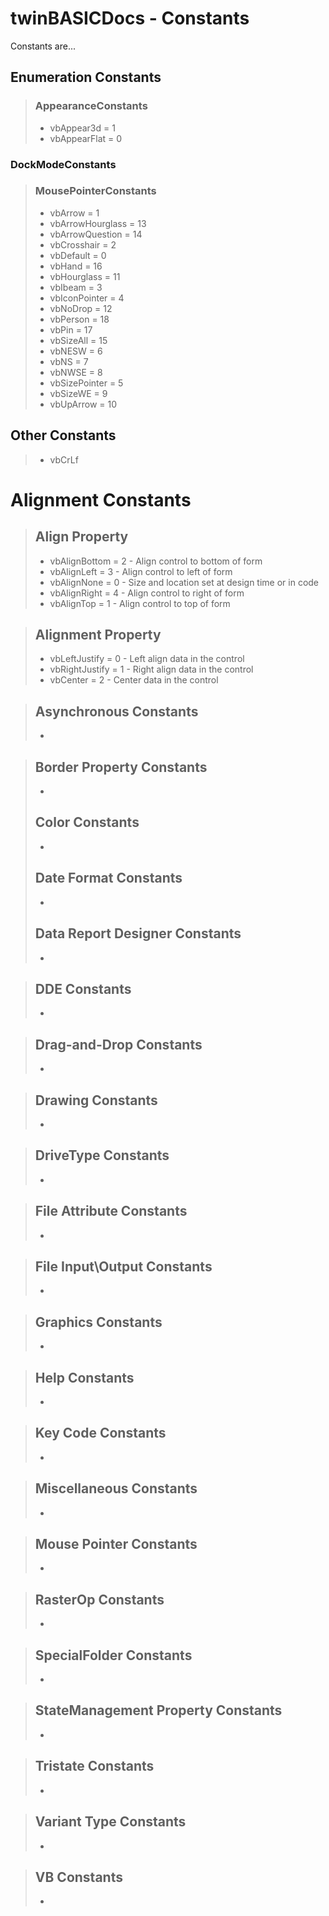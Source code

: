 # twinBASICDocs - Constants #
Constants are...
## Enumeration Constants
> ### AppearanceConstants
> - vbAppear3d = 1
> - vbAppearFlat = 0
> 

### DockModeConstants
> ### <a id="mousepointerconstants"></a>MousePointerConstants
> - vbArrow = 1
> - vbArrowHourglass = 13
> - vbArrowQuestion = 14
> - vbCrosshair = 2
> - vbDefault = 0
> - vbHand = 16
> - vbHourglass = 11
> - vbIbeam = 3
> - vbIconPointer = 4
> - vbNoDrop = 12
> - vbPerson = 18
> - vbPin = 17
> - vbSizeAll = 15
> - vbNESW = 6
> - vbNS = 7
> - vbNWSE = 8
> - vbSizePointer = 5
> - vbSizeWE = 9
> - vbUpArrow = 10

## Other Constants
> - vbCrLf
>

# Alignment Constants #
> ## Align Property ##
> - vbAlignBottom = 2 - Align control to bottom of form
> - vbAlignLeft = 3 - Align control to left of form
> - vbAlignNone = 0 - Size and location set at design time or in code
> - vbAlignRight = 4 - Align control to right of form
> - vbAlignTop = 1 - Align control to top of form
>

> ## Alignment Property ##
> - vbLeftJustify = 0 - Left align data in the control
> - vbRightJustify = 1 - Right align data in the control
> - vbCenter = 2 - Center data in the control
>

> ## Asynchronous Constants ##
> - 
>

> ## Border Property Constants ##
> - 
> ## Color Constants ##
> - 
> ## Date Format Constants ##
> - 
> ## Data Report Designer Constants ##
> - 
>

> ## DDE Constants ##
> - 
>

> ## Drag-and-Drop Constants ##
> - 
>

> ## Drawing Constants ##
> - 
>

> ## DriveType Constants ##
> - 
>

> ## File Attribute Constants ##
> - 
>

> ## File Input\Output Constants ##
> - 
>

> ## Graphics Constants ##
> - 
>

> ## Help Constants ##
> - 
>

> ## Key Code Constants ##
> - 
>

> ## Miscellaneous Constants ##
> - 
>

> ## Mouse Pointer Constants ##
> - 
>

> ## RasterOp Constants ##
> - 
>

> ## SpecialFolder Constants ##
> - 
>

> ## StateManagement Property Constants ##
> - 
>

> ## Tristate Constants ##
> - 
>

> ## Variant Type Constants ##
> - 
>

> ## VB Constants ##
> - 
>
